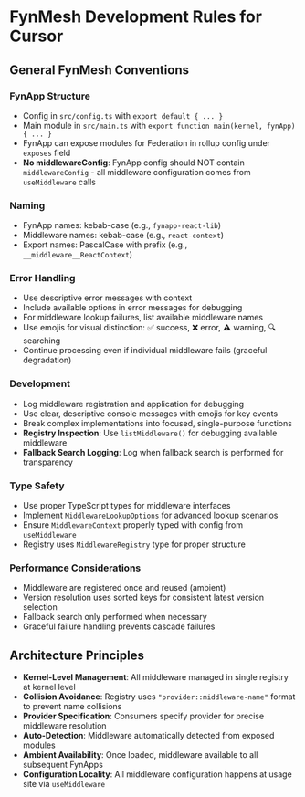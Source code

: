 # FynMesh Development Rules for Cursor

## General FynMesh Conventions

### FynApp Structure

- Config in `src/config.ts` with `export default { ... }`
- Main module in `src/main.ts` with `export function main(kernel, fynApp) { ... }`
- FynApp can expose modules for Federation in rollup config under `exposes` field
- **No middlewareConfig**: FynApp config should NOT contain `middlewareConfig` - all middleware configuration comes from `useMiddleware` calls

### Naming

- FynApp names: kebab-case (e.g., `fynapp-react-lib`)
- Middleware names: kebab-case (e.g., `react-context`)
- Export names: PascalCase with prefix (e.g., `__middleware__ReactContext`)

### Error Handling

- Use descriptive error messages with context
- Include available options in error messages for debugging
- For middleware lookup failures, list available middleware names
- Use emojis for visual distinction: ✅ success, ❌ error, ⚠️ warning, 🔍 searching
- Continue processing even if individual middleware fails (graceful degradation)

### Development

- Log middleware registration and application for debugging
- Use clear, descriptive console messages with emojis for key events
- Break complex implementations into focused, single-purpose functions
- **Registry Inspection**: Use `listMiddleware()` for debugging available middleware
- **Fallback Search Logging**: Log when fallback search is performed for transparency

### Type Safety

- Use proper TypeScript types for middleware interfaces
- Implement `MiddlewareLookupOptions` for advanced lookup scenarios
- Ensure `MiddlewareContext` properly typed with config from `useMiddleware`
- Registry uses `MiddlewareRegistry` type for proper structure

### Performance Considerations

- Middleware are registered once and reused (ambient)
- Version resolution uses sorted keys for consistent latest version selection
- Fallback search only performed when necessary
- Graceful failure handling prevents cascade failures

## Architecture Principles

- **Kernel-Level Management**: All middleware managed in single registry at kernel level
- **Collision Avoidance**: Registry uses `"provider::middleware-name"` format to prevent name collisions
- **Provider Specification**: Consumers specify provider for precise middleware resolution
- **Auto-Detection**: Middleware automatically detected from exposed modules
- **Ambient Availability**: Once loaded, middleware available to all subsequent FynApps
- **Configuration Locality**: All middleware configuration happens at usage site via `useMiddleware`
